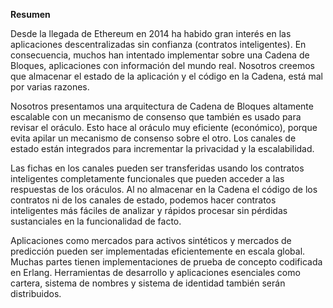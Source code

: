 **Resumen**

Desde la llegada de Ethereum en 2014 ha
habido gran interés en las aplicaciones descentralizadas sin
confianza (contratos inteligentes). En consecuencia, muchos
han intentado implementar sobre una Cadena de Bloques,
aplicaciones con información del mundo real. Nosotros
creemos que almacenar el estado de la aplicación y el código en
la Cadena, está mal por varias razones.


Nosotros presentamos una arquitectura de Cadena de
Bloques altamente escalable con un mecanismo de consenso
que también es usado para revisar el oráculo. Esto hace al
oráculo muy eficiente (económico), porque evita apilar un
mecanismo de consenso sobre el otro. Los canales de estado
están integrados para incrementar la privacidad y la
escalabilidad.


Las fichas en los canales pueden ser transferidas usando los
contratos inteligentes completamente funcionales que pueden
acceder a las respuestas de los oráculos. Al no almacenar en la
Cadena el código de los contratos ni de los canales de estado,
podemos hacer contratos inteligentes más fáciles de analizar y
rápidos procesar sin pérdidas sustanciales en la funcionalidad de
facto.


Aplicaciones como mercados para activos sintéticos y
mercados de predicción pueden ser implementadas
eficientemente en escala global. Muchas partes tienen
implementaciones de prueba de concepto codificada en Erlang.
Herramientas de desarrollo y aplicaciones esenciales como
cartera, sistema de nombres y sistema de identidad también
serán distribuidos.
